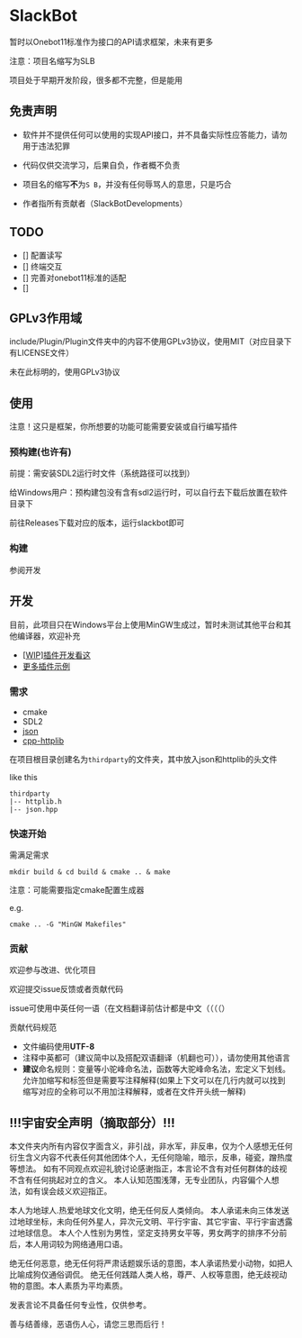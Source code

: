 # SlackBot

暂时以Onebot11标准作为接口的API请求框架，未来有更多

注意：项目名缩写为SLB

项目处于早期开发阶段，很多都不完整，但是能用

## 免责声明

- 软件并不提供任何可以使用的实现API接口，并不具备实际性应答能力，请勿用于违法犯罪

- 代码仅供交流学习，后果自负，作者概不负责

- 项目名的缩写**不**为```S B```，并没有任何辱骂人的意思，只是巧合

- 作者指所有贡献者（SlackBotDevelopments）

## TODO

- [] 配置读写
- [] 终端交互
- [] 完善对onebot11标准的适配
- [] 

## GPLv3作用域

include/Plugin/Plugin文件夹中的内容不使用GPLv3协议，使用MIT（对应目录下有LICENSE文件）

未在此标明的，使用GPLv3协议

## 使用

注意！这只是框架，你所想要的功能可能需要安装或自行编写插件

### 预构建(也许有)

前提：需安装SDL2运行时文件（系统路径可以找到）

给Windows用户：预构建包没有含有sdl2运行时，可以自行去下载后放置在软件目录下

前往Releases下载对应的版本，运行slackbot即可

### 构建

参阅开发

## 开发

目前，此项目只在Windows平台上使用MinGW生成过，暂时未测试其他平台和其他编译器，欢迎补充

- [[WIP]插件开发看这](./doc/Plugin.md)   
- [更多插件示例](https://github.com/z-w-h-m-x/SlackBot-Plugin-Examples)

### 需求

- cmake
- SDL2
- [json](https://github.com/nlohmann/json)
- [cpp-httplib](https://github.com/yhirose/cpp-httplib)

在项目根目录创建名为```thirdparty```的文件夹，其中放入json和httplib的头文件

like this
```
thirdparty
|-- httplib.h
|-- json.hpp
```

### 快速开始

需满足需求

```shell
mkdir build & cd build & cmake .. & make
```

注意：可能需要指定cmake配置生成器

e.g.
```shell
cmake .. -G "MinGW Makefiles"
```

### 贡献

欢迎参与改进、优化项目

欢迎提交issue反馈或者贡献代码

issue可使用中英任何一语（在文档翻译前估计都是中文（（（（）

贡献代码规范

- 文件编码使用**UTF-8**
- 注释中英都可（建议简中以及搭配双语翻译（机翻也可）），请勿使用其他语言
- **建议**命名规则：变量等小驼峰命名法，函数等大驼峰命名法，宏定义下划线。允许加缩写和标签但是需要写注释解释(如果上下文可以在几行内就可以找到缩写对应的全称可以不用加注释解释，或者在文件开头统一解释)

## !!!宇宙安全声明（摘取部分）!!!

本文件夹内所有内容仅字面含义，非引战，非水军，非反串，仅为个人感想无任何衍生含义内容不代表任何其他团体个人，无任何隐喻，暗示，反串，碰瓷，蹭热度等想法。
如有不同观点欢迎礼貌讨论感谢指正，本言论不含有对任何群体的歧视不含有任何挑起对立的含义。
本人认知范围浅薄，无专业团队，内容偏个人想法，如有误会歧义欢迎指正。

本人为地球人.热爱地球文化文明，绝无任何反人类倾向。
本人承诺未向三体发送过地球坐标，未向任何外星人，异次元文明、平行宇宙、其它宇宙、平行宇宙透露过地球信息。
本人个人性别为男性，坚定支持男女平等，男女两字的排序不分前后，本人用词较为网络通用口语。

绝无任何恶意，绝无任何将严肃话题娱乐话的意图，本人承诺热爱小动物，如把人比喻成狗仅通俗调侃。
绝无任何践踏人类人格，尊严、人权等意图，绝无歧视动物的意图。本人素质为平均素质。

发表言论不具备任何专业性，仅供参考。

善与结善缘，恶语伤人心，请您三思而后行！
